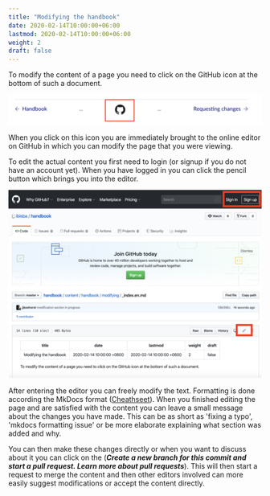 ```yaml
---
title: "Modifying the handbook"
date: 2020-02-14T10:00:00+06:00
lastmod: 2020-02-14T10:00:00+06:00
weight: 2
draft: false
---
```


To modify the content of a page you need to click on the GitHub icon at the bottom of such a document.

![](./images/github.png)

When you click on this icon you are immediately brought to the online editor on GitHub in which you can modify the page that you were viewing.

To edit the actual content you first need to login (or signup if you do not have an account yet).
When you have logged in you can click the pencil button which brings you into the editor.

![](./images/github_edit.png)

After entering the editor you can freely modify the text. Formatting is done according the MkDocs format ([Cheathseet](https://yakworks.github.io/mkdocs-material-components/cheat-sheet/)). When you finished editing the page and are satisfied with the content you can leave a small message about the changes you have made. This can be as short as 'fixing a typo', 'mkdocs formatting issue' or be more elaborate explaining what section was added and why. 
 
You can then make these changes directly or when you want to discuss about it you can click on the (***Create a new branch for this commit and start a pull request. Learn more about pull requests***). This will then start a request to merge the content and then other editors involved can more easily suggest modifications or accept the content directly.
